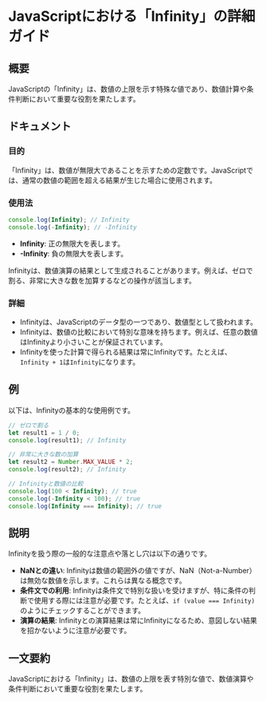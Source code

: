<!--
Meta Description: # JavaScriptにおける「Infinity」の詳細ガイド ## 概要 JavaScriptの「Infinity」は、数値の上限を示す特殊な値であり、数値計算や条件判断において重要な役割を果たします。 ## ドキュメント ### 目的 「Infinity」は、数値が無限大であることを示すための...
Meta Keywords: infinity, console, log, infinityは, true
-->

# JavaScriptにおける「Infinity」の詳細ガイド

## 概要
JavaScriptの「Infinity」は、数値の上限を示す特殊な値であり、数値計算や条件判断において重要な役割を果たします。

## ドキュメント
### 目的
「Infinity」は、数値が無限大であることを示すための定数です。JavaScriptでは、通常の数値の範囲を超える結果が生じた場合に使用されます。

### 使用法
```javascript
console.log(Infinity); // Infinity
console.log(-Infinity); // -Infinity
```

- **Infinity**: 正の無限大を表します。
- **-Infinity**: 負の無限大を表します。

Infinityは、数値演算の結果として生成されることがあります。例えば、ゼロで割る、非常に大きな数を加算するなどの操作が該当します。

### 詳細
- Infinityは、JavaScriptのデータ型の一つであり、数値型として扱われます。
- Infinityは、数値の比較において特別な意味を持ちます。例えば、任意の数値はInfinityより小さいことが保証されています。
- Infinityを使った計算で得られる結果は常にInfinityです。たとえば、`Infinity + 1`は`Infinity`になります。

## 例
以下は、Infinityの基本的な使用例です。

```javascript
// ゼロで割る
let result1 = 1 / 0;
console.log(result1); // Infinity

// 非常に大きな数の加算
let result2 = Number.MAX_VALUE * 2;
console.log(result2); // Infinity

// Infinityと数値の比較
console.log(100 < Infinity); // true
console.log(-Infinity < 100); // true
console.log(Infinity === Infinity); // true
```

## 説明
Infinityを扱う際の一般的な注意点や落とし穴は以下の通りです。

- **NaNとの違い**: Infinityは数値の範囲外の値ですが、NaN（Not-a-Number）は無効な数値を示します。これらは異なる概念です。
- **条件文での利用**: Infinityは条件文で特別な扱いを受けますが、特に条件の判断で使用する際には注意が必要です。たとえば、`if (value === Infinity)`のようにチェックすることができます。
- **演算の結果**: Infinityとの演算結果は常にInfinityになるため、意図しない結果を招かないように注意が必要です。

## 一文要約
JavaScriptにおける「Infinity」は、数値の上限を表す特別な値で、数値演算や条件判断において重要な役割を果たします。